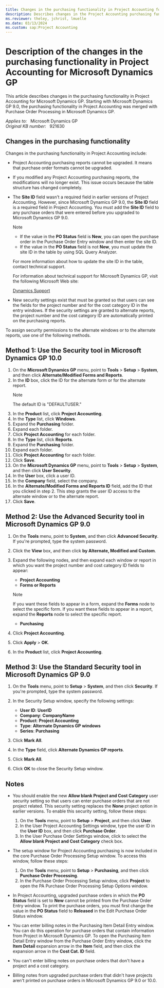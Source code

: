 ```yaml
---
title: Changes in the purchasing functionality in Project Accounting for Microsoft Dynamics GP
description: Describes changes in the Project Accounting purchasing functionality that result from the merging of Project Accounting purchasing with the Purchase Order Processing in Microsoft Dynamics GP.
ms.reviewer: theley, jchrist, lmuelle
ms.date: 03/13/2024
ms.custom: sap:Project Accounting
---
```

# Description of the changes in the purchasing functionality in Project Accounting for Microsoft Dynamics GP

This article describes changes in the purchasing functionality in Project Accounting for Microsoft Dynamics GP. Starting with Microsoft Dynamics GP 9.0, the purchasing functionality in Project Accounting was merged with Purchase Order Processing in Microsoft Dynamics GP.

_Applies to:_ &nbsp; Microsoft Dynamics GP  
_Original KB number:_ &nbsp; 921630

## Changes in the purchasing functionality

Changes in the purchasing functionality in Project Accounting include:

- Project Accounting purchasing reports cannot be upgraded. It means that purchase order formats cannot be upgraded.
- If you modified any Project Accounting purchasing reports, the modifications will no longer exist. This issue occurs because the table structure has changed completely.
- The **Site ID** field wasn't a required field in earlier versions of Project Accounting. However, since Microsoft Dynamics GP 9.0, the **Site ID** field is a required field in Project Accounting. You must add the **Site ID** field to any purchase orders that were entered before you upgraded to Microsoft Dynamics GP 9.0.

    > [!NOTE]
    >
    > - If the value in the **PO Status** field is **New**, you can open the purchase order in the Purchase Order Entry window and then enter the site ID.
    > - If the value in the **PO Status** field is not **New**, you must update the site ID in the table by using SQL Query Analyzer.
  
    For more information about how to update the site ID in the table, contact technical support.
  
    For information about technical support for Microsoft Dynamics GP, visit the following Microsoft Web site:
  
    [Dynamics Support](https://support.microsoft.com/topic/microsoft-dynamics-technical-support-numbers-df1e1f22-fb0c-48d8-6105-81febfbb87bf)  

- New security settings exist that must be granted so that users can see the fields for the project number and for the cost category ID in the entry windows. If the security settings are granted to alternate reports, the project number and the cost category ID are automatically printed on the purchasing reports.

To assign security permissions to the alternate windows or to the alternate reports, use one of the following methods.

## Method 1: Use the Security tool in Microsoft Dynamics GP 10.0

1. On the **Microsoft Dynamics GP** menu, point to **Tools** > **Setup** > **System**, and then click **Alternate/Modified Forms and Reports**.
2. In the **ID** box, click the ID for the alternate form or for the alternate report.
    > [!NOTE]
    > The default ID is "DEFAULTUSER."
3. In the **Product** list, click **Project Accounting**.
4. In the **Type** list, click **Windows**.
5. Expand the **Purchasing** folder.
6. Expand each folder.
7. Click **Project Accounting** for each folder.
8. In the **Type** list, click **Reports**.
9. Expand the **Purchasing** folder.
10. Expand each folder.
11. Click **Project Accounting** for each folder.
12. Click **Save**.
13. On the **Microsoft Dynamics GP** menu, point to **Tools** > **Setup** > **System**, and then click **User Security**.
14. In the **User** box, click a user ID.
15. In the **Company** field, select the company.
16. In the **Alternate/Modified Forms and Reports ID** field, add the ID that you clicked in step 2. This step grants the user ID access to the alternate window or to the alternate report.
17. Click **Save**.

## Method 2: Use the Advanced Security tool in Microsoft Dynamics GP 9.0

1. On the **Tools** menu, point to **System**, and then click **Advanced Security**. If you're prompted, type the system password.
2. Click the **View** box, and then click **by Alternate, Modified and Custom**.
3. Expand the following nodes, and then expand each window or report in which you want the project number and cost category ID fields to appear:
    - **Project Accounting**  
    - **Forms or Reports**  

    > [!NOTE]
    > If you want these fields to appear in a form, expand the **Forms** node to select the specific form. If you want these fields to appear in a report, expand the **Reports** node to select the specific report.

   - **Purchasing**

4. Click **Project Accounting**.
5. Click **Apply** > **OK**.
6. In the **Product** list, click **Project Accounting**.

## Method 3: Use the Standard Security tool in Microsoft Dynamics GP 9.0

1. On the **Tools** menu, point to **Setup** > **System**, and then click **Security**. If you're prompted, type the system password.

2. In the Security Setup window, specify the following settings:

    - **User ID**: **UserID**  
    - **Company**: **CompanyName**  
    - **Product**: **Project Accounting**  
    - **Type**: **Alternate Dynamics GP windows**  
    - **Series**: **Purchasing**

3. Click **Mark All**.
4. In the **Type** field, click **Alternate Dynamics GP reports**.
5. Click **Mark All**.
6. Click **OK** to close the Security Setup window.

## Notes

- You should enable the new **Allow blank Project and Cost Category** user security setting so that users can enter purchase orders that are not project related. This security setting replaces the **None** project option in earlier versions. To enable this security setting, follow these steps:

    1. On the **Tools** menu, point to **Setup** > **Project**, and then click **User**.
    2. In the User Project Accounting Settings window, type the user ID in the **User ID** box, and then click **Purchase Order**.
    3. In the User Purchase Order Settings window, click to select the **Allow blank Project and Cost Category** check box.

- The setup window for Project Accounting purchasing is now included in the core Purchase Order Processing Setup window. To access this window, follow these steps:

    1. On the **Tools** menu, point to **Setup** > **Purchasing**, and then click **Purchase Order Processing**.
    2. In the Purchase Order Processing Setup window, click **Project** to open the PA Purchase Order Processing Setup Options window.

- In Project Accounting, upgraded purchase orders in which the **PO Status** field is set to **New** cannot be printed from the Purchase Order Entry window. To print the purchase orders, you must first change the value in the **PO Status** field to **Released** in the Edit Purchase Order Status window.
- You can enter billing notes in the Purchasing Item Detail Entry window. You can do this operation for purchase orders that contain information from Project in Microsoft Dynamics GP. To open the Purchasing Item Detail Entry window from the Purchase Order Entry window, click the **Item Detail** expansion arrow in the **Item** field, and then click the expansion arrow in the **Cost Cat. ID** field.
- You can't enter billing notes on purchase orders that don't have a project and a cost category.
- Billing notes from upgraded purchase orders that didn't have projects aren't printed on purchase orders in Microsoft Dynamics GP 9.0 or 10.0.
